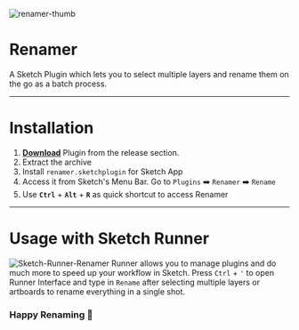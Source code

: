 ![renamer-thumb](https://webkul.com/blog/wp-content/uploads/2018/11/renamer-thumb.png)

# Renamer

A Sketch Plugin which lets you to select multiple layers and rename them on the go as a batch process.

---
# Installation
1. **[Download](https://github.com/webkul/renamer/releases/download/v1.0.4/renamer.sketchplugin.zip)** Plugin from the release section.
2. Extract the archive
3. Install `renamer.sketchplugin` for Sketch App
4. Access it from Sketch's Menu Bar. Go to `Plugins` :arrow_right: `Renamer` :arrow_right: `Rename`
5. Use **`Ctrl`** + **`Alt`** + **`R`** as quick shortcut to access Renamer

---

# Usage with Sketch Runner
![Sketch-Runner-Renamer](https://webkul.com/blog/wp-content/uploads/2018/12/sketch-runner-renamer.png)
Runner allows you to manage plugins and do much more to speed up your workflow in Sketch.
Press `Ctrl` + `'` to open Runner Interface and type in `Rename` after selecting multiple layers or artboards to rename everything in a single shot.

### Happy Renaming :raised_hands:
